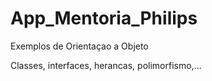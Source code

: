 # App_Mentoria_Philips

Exemplos de Orientaçao a Objeto

Classes, interfaces, herancas, polimorfismo,...
